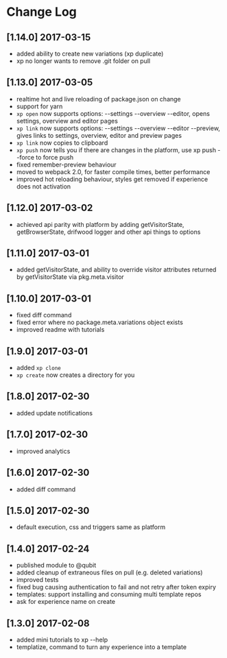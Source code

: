 # Change Log

## [1.14.0] 2017-03-15
- added ability to create new variations (xp duplicate)
- xp no longer wants to remove .git folder on pull

## [1.13.0] 2017-03-05
- realtime hot and live reloading of package.json on change
- support for yarn
- `xp open` now supports options: --settings --overview --editor, opens settings, overview and editor pages
- `xp link` now supports options: --settings --overview --editor --preview, gives links to settings, overview, editor and preview pages
- `xp link` now copies to clipboard
- `xp push` now tells you if there are changes in the platform, use xp push --force to force push
- fixed remember-preview behaviour
- moved to webpack 2.0, for faster compile times, better performance
- improved hot reloading behaviour, styles get removed if experience does not activation

## [1.12.0] 2017-03-02
- achieved api parity with platform by adding getVisitorState, getBrowserState, drifwood logger and other api things to options

## [1.11.0] 2017-03-01
- added getVisitorState, and ability to override visitor attributes returned by getVisitorState via pkg.meta.visitor

## [1.10.0] 2017-03-01
- fixed diff command
- fixed error where no package.meta.variations object exists
- improved readme with tutorials

## [1.9.0] 2017-03-01
- added `xp clone`
- `xp create` now creates a directory for you

## [1.8.0] 2017-02-30
- added update notifications

## [1.7.0] 2017-02-30
- improved analytics

## [1.6.0] 2017-02-30
- added diff command

## [1.5.0] 2017-02-30
- default execution, css and triggers same as platform

## [1.4.0] 2017-02-24
- published module to @qubit
- added cleanup of extraneous files on pull (e.g. deleted variations)
- improved tests
- fixed bug causing authentication to fail and not retry after token expiry
- templates: support installing and consuming multi template repos
- ask for experience name on create

## [1.3.0] 2017-02-08
- added mini tutorials to xp --help
- templatize, command to turn any experience into a template
